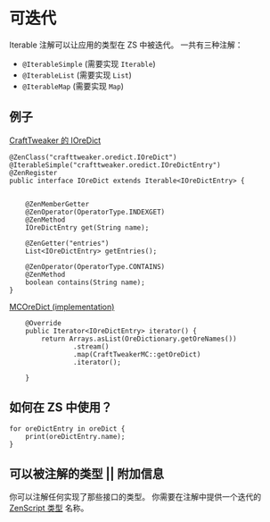 # 可迭代

Iterable 注解可以让应用的类型在 ZS 中被迭代。
一共有三种注解：

-   `@IterableSimple` (需要实现 `Iterable`)
-   `@IterableList` (需要实现 `List`)
-   `@IterableMap` (需要实现 `Map`)

## 例子

[CraftTweaker 的 IOreDict](https://github.com/jaredlll08/CraftTweaker/blob/1.12/CraftTweaker2-API/src/main/java/crafttweaker/api/oredict/IOreDict.java)

```
@ZenClass("crafttweaker.oredict.IOreDict")
@IterableSimple("crafttweaker.oredict.IOreDictEntry")
@ZenRegister
public interface IOreDict extends Iterable<IOreDictEntry> {


    @ZenMemberGetter
    @ZenOperator(OperatorType.INDEXGET)
    @ZenMethod
    IOreDictEntry get(String name);

    @ZenGetter("entries")
    List<IOreDictEntry> getEntries();

    @ZenOperator(OperatorType.CONTAINS)
    @ZenMethod
    boolean contains(String name);
}
```

[MCOreDict (implementation)](https://github.com/jaredlll08/CraftTweaker/blob/1.12/CraftTweaker2-MC1120-Main/src/main/java/crafttweaker/mc1120/oredict/MCOreDict.java)

```
    @Override
    public Iterator<IOreDictEntry> iterator() {
        return Arrays.asList(OreDictionary.getOreNames())
                .stream()
                .map(CraftTweakerMC::getOreDict)
                .iterator();

    }
```

## 如何在 ZS 中使用？

```
for oreDictEntry in oreDict {
	print(oreDictEntry.name);
}
```

## 可以被注解的类型 || 附加信息

你可以注解任何实现了那些接口的类型。
你需要在注解中提供一个迭代的 [ZenScript 类型](/Dec_Area/ZenAnnotations/ZenClass/) 名称。
